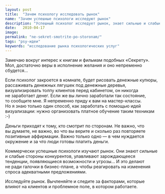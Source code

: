 ```yaml
---
layout: post
title:  "Зачем психологу исследовать рынок"
name: "Зачем успешные психологи исследуют рынок"
description: "Успешный психолог исследует рынок, знает сильные и слабые стороны как свои, так и конкурентов, улавливает тенденции и возможности."
date:   2010-04-17
image: 
permalink: "ne-sekret-smotrite-po-storonam/"
tags: "psy-идеи"
keywords: "исследование рынка психологических услуг"
---
```


<p>Замечаю вокруг интерес к&nbsp;книгам и&nbsp;фильмам подобных «Секрету». Мол, достаточно веры в&nbsp;исполнение желания и&nbsp;оно непременно сбудется...</p>
<p>Если психолог закроется в&nbsp;комнате, будет рисовать денежные купюры, рассаживать денежных лягушек под денежные деревья, визуализировать толпу клиентов перед кабинетом, он&nbsp;никогда не&nbsp;заработает денег. Если&nbsp;же вы&nbsp;лично заработали так состояние, то&nbsp;сообщите мне. Я&nbsp;непременно приду к&nbsp;вам на&nbsp;мастер-классы. Но&nbsp;я&nbsp;знаю только один способ, как заработать с&nbsp;помощью идей визуализации: нужно организовать платное обучение таким техникам :-) </p>
<p>Деньги приходят к&nbsp;тому, кто смотрит по&nbsp;сторонам. Не&nbsp;важно, что вы&nbsp;думаете, не&nbsp;важно, во&nbsp;что вы&nbsp;верите и&nbsp;сколько раз повторяете позитивные аффирмации. Важно только одно&nbsp;— в&nbsp;чем нуждается окружение и&nbsp;за&nbsp;что люди готовы платить деньги.</p>
<p>Коммерчески успешные психологи изучают рынок. Они знают сильные и&nbsp;слабые стороны конкурентов, улавливают зарождающееся тенденции, появляющиеся возможности и&nbsp;угрозы... И&nbsp;это делают не&nbsp;ради галочки в&nbsp;бизнес-плане, а&nbsp;чтобы реагировать на&nbsp;изменения спроса адекватными предложениями.</p>
<p>Исследуйте рынок. Вычленяйте и&nbsp;следите за&nbsp;факторами, которые влияют на&nbsp;клиентов и&nbsp;проблемное поле, в&nbsp;котором работаете. </p>
